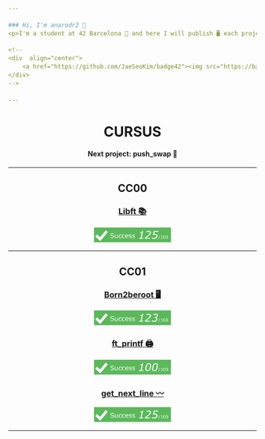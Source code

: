 ```yaml
---

### Hi, I'm anarodr2 👤
<p>I'm a student at 42 Barcelona 📍 and here I will publish 🖥️ each project that I complete ✅ in the campus adventure 🚀</p>

<!--
<div  align="center">
	<a href="https://github.com/JaeSeoKim/badge42"><img src="https://badge42.vercel.app/api/v2/clibuswyr006908l7bk0cdfzt/stats?cursusId=21&coalitionId=204" alt="anarodr2's 42 stats" /></a>
</div>
-->

---
```


<div  align="center">
	<h1>CURSUS</h1>
	<h4>Next project: push_swap 🌱</h4>
</div>

---
<div  align="center">
	<h2>CC00</h2>
	<h3><a href="https://github.com/Gokiina/Libft" target="_blank">Libft 📚</a></h3>
	<img src="src/img/125_100.jpg" height="30">
</div>

---

<div align="center">
	<h2>CC01</h2>
	<h3><a href="##" target="_blank">Born2beroot 🖥️</a></h3>
	<img src="src/img/123_100.jpg" height="30">
	<h3><a href="https://github.com/Gokiina/ft_printf" target="_blank">ft_printf 🖨️</a></h3>
	<img src="src/img/100_100.jpg" height="30">
	<h3><a href="https://github.com/Gokiina/Get_Next_Line" target="_blank">get_next_line 〰️</a></h3>
	<img src="src/img/125_100.jpg" height="30">
</div>

---

<!--
**Gokiina/Gokiina** is a ✨ _special_ ✨ repository because its `README.md` (this file) appears on your GitHub profile.

Here are some ideas to get you started:

- 🔭 I’m currently working on ...
- 🌱 I’m currently learning ...
- 👯 I’m looking to collaborate on ...
- 🤔 I’m looking for help with ...
- 💬 Ask me about ...
- 📫 How to reach me: ...
- 😄 Pronouns: ...
- ⚡ Fun fact: ...
-->
